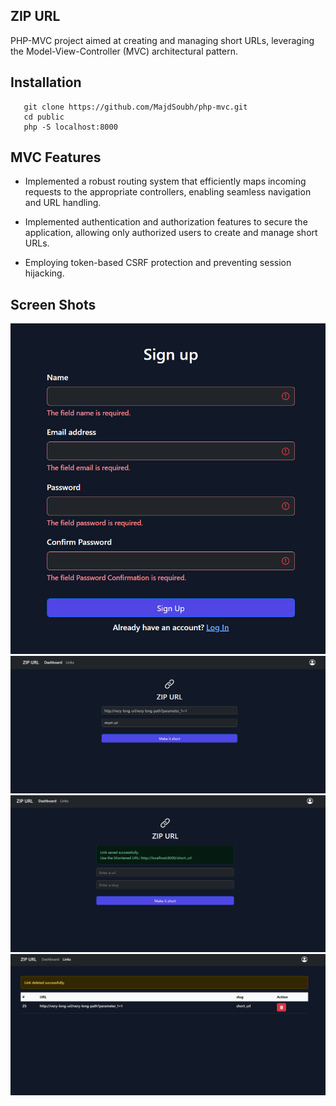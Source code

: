 ## ZIP URL

PHP-MVC project aimed at creating and managing short URLs, leveraging the Model-View-Controller (MVC) architectural pattern.

## Installation

```shell
   git clone https://github.com/MajdSoubh/php-mvc.git
   cd public
   php -S localhost:8000
```

## MVC Features

- Implemented a robust routing system that efficiently maps incoming requests to the appropriate controllers, enabling seamless navigation and URL handling.

- Implemented authentication and authorization features to secure the application, allowing only authorized users to create and manage short URLs.

- Employing token-based CSRF protection and preventing session hijacking.

## Screen Shots

![Sign up ](screenshots/signup.png)
![New Link ](screenshots/dashboard_plain.png)
![Link Created ](screenshots/dashboard.png)
![Links ](screenshots/links.png)
